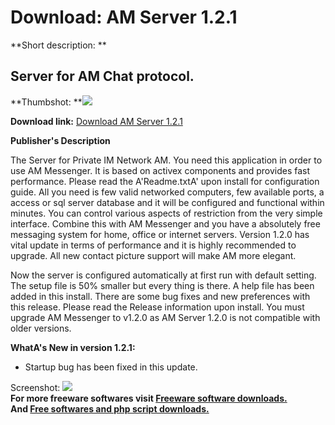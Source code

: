 # Download: AM Server 1.2.1

**Short description: **

## Server for AM Chat protocol.

  
**Thumbshot: **![](http://www.freewarefiles.com/screenshot/amserver1_md.gif)   
  
**Download link:** [Download AM Server 1.2.1](http://freesoftwares.boysofts.com/AM-Server_program_43028.html)  
  

**Publisher's Description**  
  

The Server for Private IM Network AM. You need this application in order to
use AM Messenger. It is based on activex components and provides fast
performance. Please read the A'Readme.txtA' upon install for configuration
guide. All you need is few valid networked computers, few available ports, a
access or sql server database and it will be configured and functional within
minutes. You can control various aspects of restriction from the very simple
interface. Combine this with AM Messenger and you have a absolutely free
messaging system for home, office or internet servers. Version 1.2.0 has vital
update in terms of performance and it is highly recommended to upgrade. All
new contact picture support will make AM more elegant.

Now the server is configured automatically at first run with default setting.
The setup file is 50% smaller but every thing is there. A help file has been
added in this install. There are some bug fixes and new preferences with this
release. Please read the Release information upon install. You must upgrade AM
Messenger to v1.2.0 as AM Server 1.2.0 is not compatible with older versions.

**WhatA's New in version 1.2.1:**

  * Startup bug has been fixed in this update. 

  
  
Screenshot: ![](http://www.freewarefiles.com/screenshot/amserver1.gif)  
**For more freeware softwares visit [Freeware software downloads.](http://freesoftwares.boysofts.com/)**   
**And [Free softwares and php script downloads.](http://www.boysofts.com/)**

